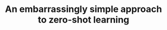 ---
title: "An embarrassingly simple approach to zero-shot learning"
year: 2015
pdf_url: "http://www.robots.ox.ac.uk/~tvg/publications/2015/romera-paredes15.pdf"
category: "vision"
author_list: "Bernardino Romera-Paredes, Philip H.S. Torr"
grant: "NULL"
pub_in: "Proceedings of The 32nd International Conference on Machine Learning (ICML)"
---